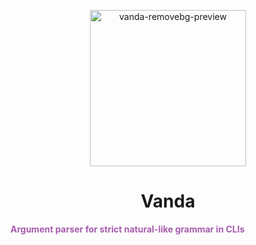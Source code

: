 <p align="center">
<img width="250" height="250" alt="vanda-removebg-preview" src="https://github.com/user-attachments/assets/1dce0c80-18a0-4646-8ebd-e0894b869e49" />
</p>

<div id="toc">
  <ul style="list-style: none; text-align: center;">
    <summary>
      <h1> Vanda </h1>
    </summary>
  </ul>
</div>

<span style="color:rgb(166, 92, 173); font-weight:bold;">
Argument parser for strict natural-like grammar in CLIs
</span>
